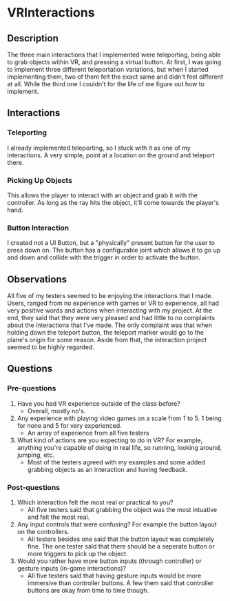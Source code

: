 # VRInteractions

## Description
The three main interactions that I implemented were teleporting, being able to grab objects within VR, and pressing a virtual button. At first, I was going to implement three different teleportation variations, but when I started implementing them, two of them felt the exact same and didn't feel different at all. While the third one I couldn't for the life of me figure out how to implement.

## Interactions
### Teleporting
I already implemented teleporting, so I stuck with it as one of my interactions. A very simple, point at a location on the ground and teleport there.
### Picking Up Objects
This allows the player to interact with an object and grab it with the controller. As long as the ray hits the object, it'll come towards the player's hand.
### Button Interaction
I created not a UI Button, but a "physically" present button for the user to press down on. The button has a configurable joint which allows it to go up and down and collide with the trigger in order to activate the button.

## Observations
All five of my testers seemed to be enjoying the interactions that I made. Users, ranged from no experience with games or VR to experience, all had very positive words and actions when interacting with my project. At the end, they said that they were very pleased and had little to no complaints about the interactions that I've made. The only complaint was that when holding down the teleport button, the teleport marker would go to the plane's origin for some reason. Aside from that, the interaction project seemed to be highly regarded.

## Questions
### Pre-questions
1. Have you had VR experience outside of the class before?
   - Overall, mostly no's.
2. Any experience with playing video games on a scale from 1 to 5. 1 being for none and 5 for very experienced.
   - An array of experience from all five testers
3. What kind of actions are you expecting to do in VR? For example, anything you're capable of doing in real life, so running, looking around, jumping, etc.
   - Most of the testers agreed with my examples and some added grabbing objects as an interaction and having feedback.
### Post-questions
1. Which interaction felt the most real or practical to you?
   - All five testers said that grabbing the object was the most intuative and felt the most real.
2. Any input controls that were confusing? For example the button layout on the controllers.
   - All testers besides one said that the button layout was completely fine. The one tester said that there should be a seperate button or more triggers to pick up the object.
3. Would you rather have more button inputs (through controller) or gesture inputs (in-game interactions)?
   - All five testers said that having gesture inputs would be more immersive than controller buttons. A few them said that controller buttons are okay from time to time though.
